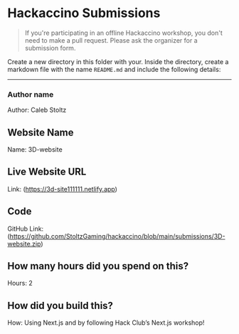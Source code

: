 # Hackaccino Submissions

> If you're participating in an offline Hackaccino workshop, you don't need to make a pull request. Please ask the organizer for a submission form.

Create a new directory in this folder with your. Inside the directory, create a markdown file with the name `README.md` and include the following details:

---

### Author name

Author: Caleb Stoltz

<!-- A name or nickname that you want to appear as the author of the website -->

## Website Name

Name: 3D-website

## Live Website URL

Link: (https://3d-site111111.netlify.app)

## Code

GitHub Link: (https://github.com/StoltzGaming/hackaccino/blob/main/submissions/3D-website.zip)

## How many hours did you spend on this?

Hours: 2

## How did you build this?

How: Using Next.js and by following Hack Club’s Next.js workshop!
